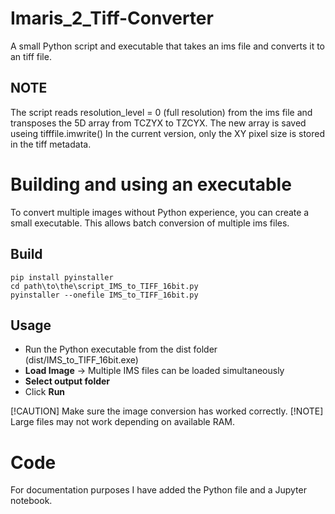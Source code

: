 # Imaris_2_Tiff-Converter
A small Python script and executable that takes an ims file and converts it to an tiff file.

## NOTE
The script reads resolution_level = 0 (full resolution) from the ims file and transposes the 5D array from TCZYX to TZCYX.
The new array is saved useing tifffile.imwrite()
In the current version, only the XY pixel size is stored in the tiff metadata.

# Building and using an executable
To convert multiple images without Python experience, you can create a small executable. 
This allows batch conversion of multiple ims files.

## Build
```
pip install pyinstaller
cd path\to\the\script_IMS_to_TIFF_16bit.py
pyinstaller --onefile IMS_to_TIFF_16bit.py
```

## Usage
- Run the Python executable from the dist folder (dist/IMS_to_TIFF_16bit.exe)
- **Load Image** -> Multiple IMS files can be loaded simultaneously
- **Select output folder**
- Click **Run**

[!CAUTION]
Make sure the image conversion has worked correctly.
[!NOTE]
Large files may not work depending on available RAM.

# Code
For documentation purposes I have added the Python file and a Jupyter notebook.

